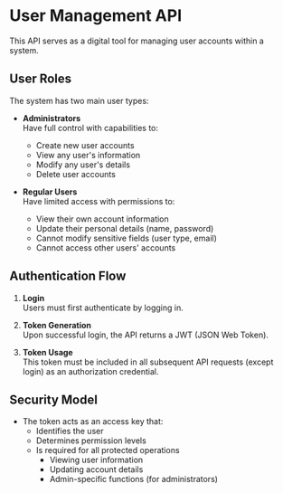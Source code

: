 # User Management API

This API serves as a digital tool for managing user accounts within a system.

## User Roles

The system has two main user types:

- **Administrators**  
  Have full control with capabilities to:
  - Create new user accounts
  - View any user's information
  - Modify any user's details
  - Delete user accounts

- **Regular Users**  
  Have limited access with permissions to:
  - View their own account information
  - Update their personal details (name, password)
  - Cannot modify sensitive fields (user type, email)
  - Cannot access other users' accounts

## Authentication Flow

1. **Login**  
   Users must first authenticate by logging in.

2. **Token Generation**  
   Upon successful login, the API returns a JWT (JSON Web Token).

3. **Token Usage**  
   This token must be included in all subsequent API requests (except login) as an authorization credential.

## Security Model

- The token acts as an access key that:
  - Identifies the user
  - Determines permission levels
  - Is required for all protected operations
    - Viewing user information
    - Updating account details
    - Admin-specific functions (for administrators)